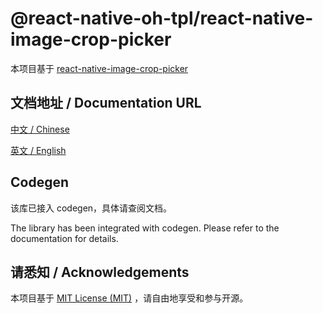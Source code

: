 # @react-native-oh-tpl/react-native-image-crop-picker

本项目基于 [react-native-image-crop-picker](https://github.com/ivpusic/react-native-image-crop-picker)

## 文档地址 / Documentation URL

[中文 / Chinese](https://gitee.com/react-native-oh-library/usage-docs/blob/master/zh-cn/react-native-image-crop-picker.md)

[英文 / English](https://gitee.com/react-native-oh-library/usage-docs/blob/master/zh-en/react-native-image-crop-picker.md)

## Codegen

该库已接入 codegen，具体请查阅文档。

The library has been integrated with codegen. Please refer to the documentation for details.

## 请悉知 / Acknowledgements

本项目基于 [MIT License (MIT)](https://github.com/ivpusic/react-native-image-crop-picker/blob/master/LICENSE) ，请自由地享受和参与开源。
